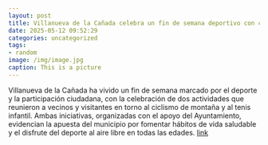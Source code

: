 ```yaml
---
layout: post
title: Villanueva de la Cañada celebra un fin de semana deportivo con ciclismo de montaña y tenis infantil como protagonistas
date: 2025-05-12 09:52:29
categories: uncategorized
tags:
- random
image: /img/image.jpg
caption: This is a picture
---
```

Villanueva de la Cañada ha vivido un fin de semana marcado por el deporte y la participación ciudadana, con la celebración de dos actividades que reunieron a vecinos y visitantes en torno al ciclismo de montaña y al tenis infantil. Ambas iniciativas, organizadas con el apoyo del Ayuntamiento, evidencian la apuesta del municipio por fomentar hábitos de vida saludable y el disfrute del deporte al aire libre en todas las edades.  [link](https://www.ayto-villacanada.es/noticias/villanueva-de-la-canada-celebra-un-fin-de-semana-deportivo-con-ciclismo-de-montana-y-tenis-infantil-como-protagonistas/)
